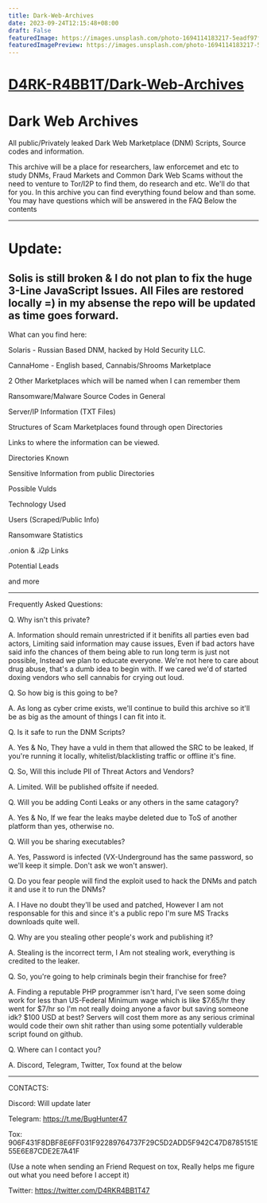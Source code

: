 ```yaml
---
title: Dark-Web-Archives
date: 2023-09-24T12:15:48+08:00
draft: False
featuredImage: https://images.unsplash.com/photo-1694114183217-5eadf97f55fa?ixid=M3w0NjAwMjJ8MHwxfHJhbmRvbXx8fHx8fHx8fDE2OTU1Mjg4MzZ8&ixlib=rb-4.0.3
featuredImagePreview: https://images.unsplash.com/photo-1694114183217-5eadf97f55fa?ixid=M3w0NjAwMjJ8MHwxfHJhbmRvbXx8fHx8fHx8fDE2OTU1Mjg4MzZ8&ixlib=rb-4.0.3
---
```


# [D4RK-R4BB1T/Dark-Web-Archives](https://github.com/D4RK-R4BB1T/Dark-Web-Archives)

# Dark Web Archives
All public/Privately leaked Dark Web Marketplace (DNM) Scripts, Source codes and information. 


This archive will be a place for researchers, law enforcemet and etc to study DNMs, Fraud Markets and Common Dark Web Scams without the need to venture to
Tor/I2P to find them, do research and etc. We'll do that for you. In this archive you can find everything found below and than some. You may have questions which will be answered in the FAQ Below the contents

-------------------------------------------------------------------------------------------------------------------------------------------------------------
# Update: 

Solis is still broken & I do not plan to fix the huge 3-Line JavaScript Issues. All Files are restored locally =) in my absense the repo will be updated as time goes forward.
-------------------------------------------------------------------------------------------------------------------------------------------------------------
What can you find here:

Solaris - Russian Based DNM, hacked by Hold Security LLC.

CannaHome - English based, Cannabis/Shrooms Marketplace

2 Other Marketplaces which will be named when I can remember them

Ransomware/Malware Source Codes in General

Server/IP Information (TXT Files)

Structures of Scam Marketplaces found through open Directories

Links to where the information can be viewed.

Directories Known

Sensitive Information from public Directories

Possible Vulds

Technology Used

Users (Scraped/Public Info)

Ransomware Statistics

.onion & .i2p Links

Potential Leads

and more

-------------------------------------------------------------------------------------------------------------------------------------------------------------

Frequently Asked Questions:

Q. Why isn't this private?

A. Information should remain unrestricted if it benifits all parties even bad actors, Limiting said information may cause issues, Even if bad actors have said info the chances of them being able to run long term is just not possible, Instead we plan to educate everyone. We're not here to care about drug abuse, that's a dumb idea to begin with. If we cared we'd of started doxing vendors who sell cannabis for crying out loud.



Q. So how big is this going to be?

A. As long as cyber crime exists, we'll continue to build this archive so it'll be as big as the amount of things I can fit into it.



Q. Is it safe to run the DNM Scripts?

A. Yes & No, They have a vuld in them that allowed the SRC to be leaked, If you're running it locally, whitelist/blacklisting traffic or offline it's fine. 



Q. So, Will this include PII of Threat Actors and Vendors?

A. Limited. Will be published offsite if needed.



Q. Will you be adding Conti Leaks or any others in the same catagory?

A. Yes & No, If we fear the leaks maybe deleted due to ToS of another platform than yes, otherwise no.



Q. Will you be sharing executables?

A. Yes, Password is infected (VX-Underground has the same password, so we'll keep it simple. Don't ask we won't answer).



Q. Do you fear people will find the exploit used to hack the DNMs and patch it and use it to run the DNMs?

A. I Have no doubt they'll be used and patched, However I am not responsable for this and since it's a public repo I'm sure MS Tracks downloads quite well.



Q. Why are you stealing other people's work and publishing it?

A. Stealing is the incorrect term, I Am not stealing work, everything is credited to the leaker.



Q. So, you're going to help criminals begin their franchise for free?

A. Finding a reputable PHP programmer isn't hard, I've seen some doing work for less than US-Federal Minimum wage which is like $7.65/hr they went for $7/hr so I'm not really doing anyone a favor but saving someone idk? $100 USD at best? Servers will cost them more as any serious criminal would code their own shit rather than using some potentially vulderable script found on github.



Q. Where can I contact you?

A. Discord, Telegram, Twitter, Tox found at the below

-------------------------------------------------------------------------------------------------------------------------------------------------------------

CONTACTS:

Discord: Will update later

Telegram: https://t.me/BugHunter47

Tox: 906F431F8DBF8E6FF031F92289764737F29C5D2ADD5F942C47D8785151E55E6E87CDE2E7A41F

(Use a note when sending an Friend Request on tox, Really helps me figure out what you need before I accept it)

Twitter: https://twitter.com/D4RKR4BB1T47
